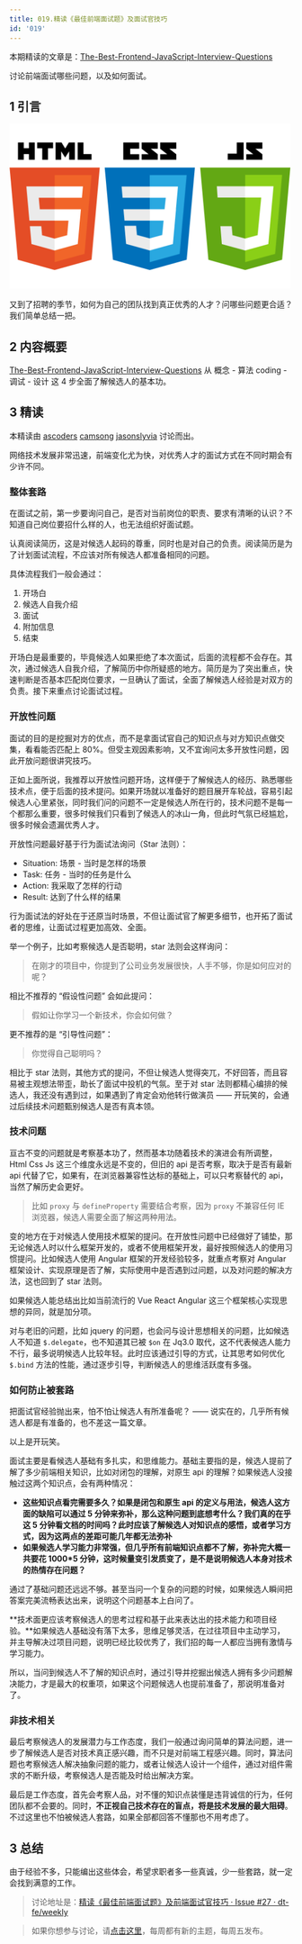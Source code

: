 ```yaml
---
title: 019.精读《最佳前端面试题》及面试官技巧
id: '019'
---
```


本期精读的文章是：[The-Best-Frontend-JavaScript-Interview-Questions](https://performancejs.com/post/hde6d32/The-Best-Frontend-JavaScript-Interview-Questions-%28written-by-a-Frontend-Engineer%29)

讨论前端面试哪些问题，以及如何面试。

## 1 引言

<img src="/assets/19/logo.png" width="500" alt="logo" />

又到了招聘的季节，如何为自己的团队找到真正优秀的人才？问哪些问题更合适？我们简单总结一把。

## 2 内容概要

[The-Best-Frontend-JavaScript-Interview-Questions](https://performancejs.com/post/hde6d32/The-Best-Frontend-JavaScript-Interview-Questions-%28written-by-a-Frontend-Engineer%29) 从 概念 - 算法 coding - 调试 - 设计 这 4 步全面了解候选人的基本功。

## 3 精读

本精读由 [ascoders](https://github.com/ascoders) [camsong](https://github.com/camsong) [jasonslyvia](https://github.com/jasonslyvia) 讨论而出。

网络技术发展非常迅速，前端变化尤为快，对优秀人才的面试方式在不同时期会有少许不同。

### 整体套路

在面试之前，第一步要询问自己，是否对当前岗位的职责、要求有清晰的认识？不知道自己岗位要招什么样的人，也无法组织好面试题。

认真阅读简历，这是对候选人起码的尊重，同时也是对自己的负责。阅读简历是为了计划面试流程，不应该对所有候选人都准备相同的问题。

具体流程我们一般会通过：

1. 开场白
2. 候选人自我介绍
3. 面试
4. 附加信息
5. 结束

开场白是最重要的，毕竟候选人如果拒绝了本次面试，后面的流程都不会存在。其次，通过候选人自我介绍，了解简历中你所疑惑的地方。简历是为了突出重点，快速判断是否基本匹配岗位要求，一旦确认了面试，全面了解候选人经验是对双方的负责。接下来重点讨论面试过程。

### 开放性问题

面试的目的是挖掘对方的优点，而不是拿面试官自己的知识点与对方知识点做交集，看看能否匹配上 80%。但受主观因素影响，又不宜询问太多开放性问题，因此开放问题很讲究技巧。

正如上面所说，我推荐以开放性问题开场，这样便于了解候选人的经历、熟悉哪些技术点，便于后面的技术提问。如果开场就以准备好的题目展开车轮战，容易引起候选人心里紧张，同时我们问的问题不一定是候选人所在行的，技术问题不是每一个都那么重要，很多时候我们只看到了候选人的冰山一角，但此时气氛已经尴尬，很多时候会遗漏优秀人才。

开放性问题最好基于行为面试法询问（Star 法则）：

- Situation: 场景 - 当时是怎样的场景
- Task: 任务 - 当时的任务是什么
- Action: 我采取了怎样的行动
- Result: 达到了什么样的结果

行为面试法的好处在于还原当时场景，不但让面试官了解更多细节，也开拓了面试者的思维，让面试过程更加高效、全面。

举一个例子，比如考察候选人是否聪明，star 法则会这样询问：

> 在刚才的项目中，你提到了公司业务发展很快，人手不够，你是如何应对的呢？

相比不推荐的 “假设性问题” 会如此提问：

> 假如让你学习一个新技术，你会如何做？

更不推荐的是 “引导性问题”：

> 你觉得自己聪明吗？

相比于 star 法则，其他方式的提问，不但让候选人觉得突兀，不好回答，而且容易被主观想法带歪，助长了面试中投机的气氛。至于对 star 法则都精心编排的候选人，我还没有遇到过，如果遇到了肯定会劝他转行做演员 —— 开玩笑的，会通过后续技术问题甄别候选人是否有真本领。

### 技术问题

亘古不变的问题就是考察基本功了，然而基本功随着技术的演进会有所调整，Html Css Js 这三个维度永远是不变的，但旧的 api 是否考察，取决于是否有最新 api 代替了它，如果有，在浏览器兼容性达标的基础上，可以只考察替代的 api，当然了解历史会更好。

> 比如 `proxy` 与 `defineProperty` 需要结合考察，因为 `proxy` 不兼容任何 IE 浏览器，候选人需要全面了解这两种用法。

变的地方在于对候选人使用技术框架的提问。在开放性问题中已经做好了铺垫，那无论候选人时以什么框架开发的，或者不使用框架开发，最好按照候选人的使用习惯提问。比如候选人使用 Angular 框架的开发经验较多，就重点考察对 Angular 框架设计、实现原理是否了解，实际使用中是否遇到过问题，以及对问题的解决方法，这也回到了 star 法则。

如果候选人能总结出比如当前流行的 Vue React Angular 这三个框架核心实现思想的异同，就是加分项。

对与老旧的问题，比如 jquery 的问题，也会问与设计思想相关的问题，比如候选人不知道 `$.delegate`，也不知道其已被 `$on` 在 Jq3.0 取代，这不代表候选人能力不行，最多说明候选人比较年轻。此时应该通过引导的方式，让其思考如何优化 `$.bind` 方法的性能，通过逐步引导，判断候选人的思维活跃度有多强。

### 如何防止被套路

把面试官经验抛出来，怕不怕让候选人有所准备呢？ —— 说实在的，几乎所有候选人都是有准备的，也不差这一篇文章。

以上是开玩笑。

面试主要是看候选人基础有多扎实，和思维能力。基础主要指的是，候选人提前了解了多少前端相关知识，比如对闭包的理解，对原生 api 的理解？如果候选人没接触过这两个知识点，会有两种情况：

- **这些知识点看完需要多久？如果是闭包和原生 api 的定义与用法，候选人这方面的缺陷可以通过 5 分钟来弥补，那么这种问题到底想考什么？我们真的在乎这 5 分钟看文档的时间吗？此时应该了解候选人对知识点的感悟，或者学习方式，因为这两点的差距可能几年都无法弥补**
- **如果候选人学习能力非常强，但几乎所有前端知识点都不了解，弥补完大概一共要花 1000*5 分钟，这时候量变引发质变了，是不是说明候选人本身对技术的热情存在问题？**

通过了基础问题还远远不够。甚至当问一个复杂的问题的时候，如果候选人瞬间把答案完美流畅表达出来，说明这个问题基本上白问了。

**技术面更应该考察候选人的思考过程和基于此来表达出的技术能力和项目经验。**如果候选人基础没有落下太多，思维足够灵活，在过往项目中主动学习，并主导解决过项目问题，说明已经比较优秀了，我们招的每一人都应当拥有激情与学习能力。

所以，当问到候选人不了解的知识点时，通过引导并挖掘出候选人拥有多少问题解决能力，才是最大的权重项，如果这个问题候选人也提前准备了，那说明准备对了。

### 非技术相关

最后考察候选人的发展潜力与工作态度，我们一般通过询问简单的算法问题，进一步了解候选人是否对技术真正感兴趣，而不只是对前端工程感兴趣。同时，算法问题也考察候选人解决抽象问题的能力，或者让候选人设计一个组件，通过对组件需求的不断升级，考察候选人是否能及时给出解决方案。

最后是工作态度，首先会考察人品，对不懂的知识点装懂是违背诚信的行为，任何团队都不会要的。同时，**不正视自己技术存在的盲点，将是技术发展的最大阻碍**。不过这里也不怕被候选人套路，如果全部都回答不懂那也不用考虑了。

## 3 总结

由于经验不多，只能编出这些体会，希望求职者多一些真诚，少一些套路，就一定会找到满意的工作。

> 讨论地址是：[精读《最佳前端面试题》及前端面试官技巧 · Issue #27 · dt-fe/weekly](https://github.com/dt-fe/weekly/issues/27)

> 如果你想参与讨论，请[点击这里](https://github.com/dt-fe/weekly)，每周都有新的主题，每周五发布。
